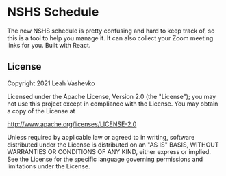 # NSHS Schedule

The new NSHS schedule is pretty confusing and hard to keep track of, so this is a tool to help you manage it. It can also collect your Zoom meeting links for you. Built with React.

## License

Copyright 2021 Leah Vashevko

Licensed under the Apache License, Version 2.0 (the "License"); you may not use this project except in compliance with the License. You may obtain a copy of the License at

http://www.apache.org/licenses/LICENSE-2.0

Unless required by applicable law or agreed to in writing, software distributed under the License is distributed on an "AS IS" BASIS, WITHOUT WARRANTIES OR CONDITIONS OF ANY KIND, either express or implied. See the License for the specific language governing permissions and limitations under the License.
